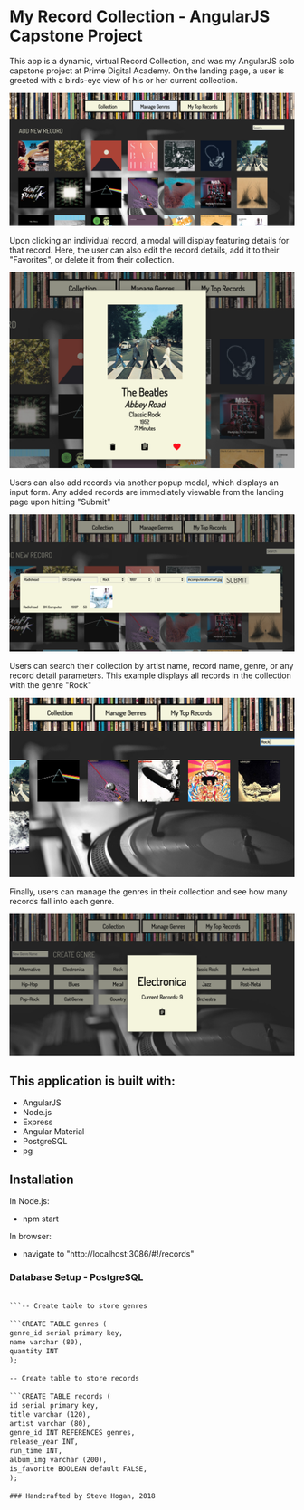 # My Record Collection - AngularJS Capstone Project

This app is a dynamic, virtual Record Collection, and was my AngularJS solo capstone project at Prime Digital Academy.
On the landing page, a user is greeted with a birds-eye view of his or her current collection.

![Landing Page](screenshots/LandingPage.png)

Upon clicking an individual record, a modal will display featuring details for that record. Here, the user can also edit the record details, add it to their "Favorites", or delete it from their collection.

![Record Details](screenshots/RecordDetails.png)

Users can also add records via another popup modal, which displays an input form. Any added records are immediately viewable from the landing page upon hitting "Submit"

![Add Records](screenshots/AddRecords.png)

Users can search their collection by artist name, record name, genre, or any record detail parameters. This example displays all records in the collection with the genre "Rock"

![Search Records](screenshots/SearchRecords.png)

Finally, users can manage the genres in their collection and see how many records fall into each genre.

![Manage Genres](screenshots/ManageGenres.png)

## This application is built with: 
- AngularJS
- Node.js
- Express
- Angular Material
- PostgreSQL
- pg 

## Installation
In Node.js: 
- npm start

In browser:
- navigate to "http://localhost:3086/#!/records"

### Database Setup - PostgreSQL

```CREATE DATABASE record_collection

```-- Create table to store genres

```CREATE TABLE genres (
genre_id serial primary key,
name varchar (80),
quantity INT
);

-- Create table to store records

```CREATE TABLE records (
id serial primary key,
title varchar (120),
artist varchar (80),
genre_id INT REFERENCES genres,
release_year INT,
run_time INT,
album_img varchar (200),
is_favorite BOOLEAN default FALSE,
);

### Handcrafted by Steve Hogan, 2018
